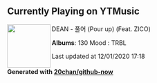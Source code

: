 ## Currently Playing on YTMusic

[<img align="left" width="100" src="https://lh3.googleusercontent.com/-aB03JZvL8GfZ9gKAbMl6GvMKK43f6-ICu8EX2Pi7gB6s3L73SVzrAjeu3p0iEzmt6Lzi9jKo3NDa3P_">](https://music.youtube.com/channel/UCJfKcDBzYK5d0Qs-fb43OnQ)

DEAN - 풀어 (Pour up) (Feat. ZICO)

**Albums**: 130 Mood : TRBL

Last updated at 12/01/2020 17:18

#### Generated with [20chan/github-now](https://github.com/20chan/github-now)
